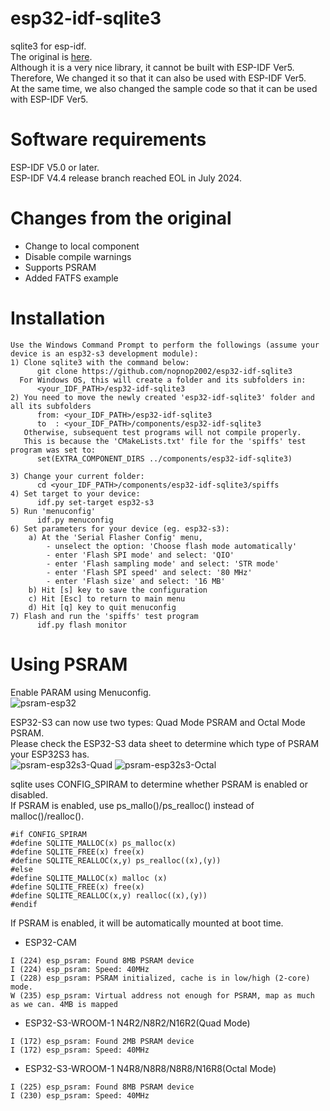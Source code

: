 # esp32-idf-sqlite3
sqlite3 for esp-idf.   
The original is [here](https://github.com/siara-cc/esp32-idf-sqlite3).   
Although it is a very nice library, it cannot be built with ESP-IDF Ver5.   
Therefore, We changed it so that it can also be used with ESP-IDF Ver5.   
At the same time, we also changed the sample code so that it can be used with ESP-IDF Ver5.   

# Software requirements   
ESP-IDF V5.0 or later.   
ESP-IDF V4.4 release branch reached EOL in July 2024.   

# Changes from the original   
- Change to local component   
- Disable compile warnings   
- Supports PSRAM   
- Added FATFS example   

# Installation
```
Use the Windows Command Prompt to perform the followings (assume your device is an esp32-s3 development module):
1) Clone sqlite3 with the command below:
      git clone https://github.com/nopnop2002/esp32-idf-sqlite3
  For Windows OS, this will create a folder and its subfolders in:
      <your_IDF_PATH>/esp32-idf-sqlite3
2) You need to move the newly created 'esp32-idf-sqlite3' folder and all its subfolders
      from: <your_IDF_PATH>/esp32-idf-sqlite3
      to  : <your_IDF_PATH>/components/esp32-idf-sqlite3
   Otherwise, subsequent test programs will not compile properly.
   This is because the 'CMakeLists.txt' file for the 'spiffs' test program was set to:
      set(EXTRA_COMPONENT_DIRS ../components/esp32-idf-sqlite3)
 
3) Change your current folder:
      cd <your_IDF_PATH>/components/esp32-idf-sqlite3/spiffs
4) Set target to your device:
      idf.py set-target esp32-s3
5) Run 'menuconfig'
      idf.py menuconfig
6) Set parameters for your device (eg. esp32-s3):
    a) At the 'Serial Flasher Config' menu,
        - unselect the option: 'Choose flash mode automatically'
        - enter 'Flash SPI mode' and select: 'QIO'
        - enter 'Flash sampling mode' and select: 'STR mode'
        - enter 'Flash SPI speed' and select: '80 MHz'
        - enter 'Flash size' and select: '16 MB'
    b) Hit [s] key to save the configuration
    c) Hit [Esc] to return to main menu
    d) Hit [q] key to quit menuconfig
7) Flash and run the 'spiffs' test program
      idf.py flash monitor
```

# Using PSRAM   
Enable PARAM using Menuconfig.   
![psram-esp32](https://github.com/nopnop2002/esp32-idf-sqlite3/assets/6020549/603cd530-7424-4da6-b395-e0be6de1d6a8)


ESP32-S3 can now use two types: Quad Mode PSRAM and Octal Mode PSRAM.    
Please check the ESP32-S3 data sheet to determine which type of PSRAM your ESP32S3 has.   
![psram-esp32s3-Quad](https://github.com/nopnop2002/esp32-idf-sqlite3/assets/6020549/ed0533e0-0128-46e1-9ce1-7ffe3515b386)
![psram-esp32s3-Octal](https://github.com/nopnop2002/esp32-idf-sqlite3/assets/6020549/2ca3cfda-7128-49b9-be2d-bd7c9127488c)


sqlite uses CONFIG_SPIRAM to determine whether PSRAM is enabled or disabled.   
If PSRAM is enabled, use ps_mallo()/ps_realloc() instead of malloc()/realloc().   
```
#if CONFIG_SPIRAM
#define SQLITE_MALLOC(x) ps_malloc(x)
#define SQLITE_FREE(x) free(x)
#define SQLITE_REALLOC(x,y) ps_realloc((x),(y))
#else
#define SQLITE_MALLOC(x) malloc (x)
#define SQLITE_FREE(x) free(x)
#define SQLITE_REALLOC(x,y) realloc((x),(y))
#endif
```


If PSRAM is enabled, it will be automatically mounted at boot time.   

- ESP32-CAM
```
I (224) esp_psram: Found 8MB PSRAM device
I (224) esp_psram: Speed: 40MHz
I (228) esp_psram: PSRAM initialized, cache is in low/high (2-core) mode.
W (235) esp_psram: Virtual address not enough for PSRAM, map as much as we can. 4MB is mapped
```

- ESP32-S3-WROOM-1 N4R2/N8R2/N16R2(Quad Mode)
```
I (172) esp_psram: Found 2MB PSRAM device
I (172) esp_psram: Speed: 40MHz
```

- ESP32-S3-WROOM-1 N4R8/N8R8/N8R8/N16R8(Octal Mode)
```
I (225) esp_psram: Found 8MB PSRAM device
I (230) esp_psram: Speed: 40MHz
```


